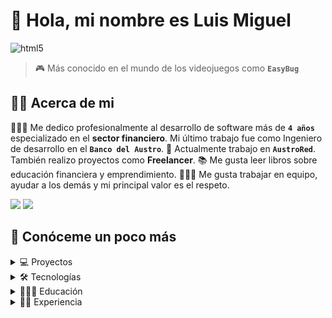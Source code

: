 # 👋 Hola, mi nombre es Luis Miguel 

![html5](https://img.shields.io/badge/Desarrollador%20Full%20Stack-1192ee)

> 🎮 Más conocido en el mundo de los videojuegos como **`EasyBug`** 

## 🙋‍♂️ Acerca de mi
👨🏻‍💻 Me dedico profesionalmente al desarrollo de software más de 
**`4 años`** especializado en el **sector financiero**. Mi último trabajo fue como Ingeniero de desarrollo en el **`Banco del Austro`**. 💼 Actualmente trabajo en **`AustroRed`**. También realizo proyectos como **Freelancer**.  📚 Me gusta leer libros sobre educación financiera y emprendimiento. 👨🏻‍🏫 Me gusta trabajar en equipo, ayudar a los demás y mi principal valor es el respeto.

[![](https://img.shields.io/badge/Linkedin-0A66C2?logo=linkedin)](https://www.linkedin.com/in/palaciosluismig)
[![](https://img.shields.io/badge/Instagram-black?logo=instagram)](https://www.instagram.com/palaciosluismig)

## 🔎 Conóceme un poco más

<details>
  <summary>💻 Proyectos</summary>

## Mis proyectos que más me siento orgulloso:

1. **`2024 >>>`** Migración del **Back-end** Switch Transaccional de tarjetas de crédito y débito para soportar BIN 8 dígitos para las franquicias de VISA y MASTERCARD.
2. **`2022 >>>`** Creación del **Front-end** y **Back-end** de un sitio web para buscar películas y programas de televisión llamado [PELIZ](https://peliz.netlify.app) donde se puede ver portada, fecha de lanzamiento, género, duración, descripción general y trailer | Tarea enviado en Maestría.
3. **`2022 >>>`** Creación del **Back-end** API Rest que consume un Chatbot de WhatsApp para el pago de deuda de tarjeta de crédito con débito automático a la cuenta de ahorros o corriente.
4. **`2021 >>>`** Creación del **Back-end** API Rest para la generación de certificados digitales desde la APP Móvil del Banco del Austro con el cobro automático a la tarjeta de crédito y envío de notificación a correo electrónico y SMS.
5. **`2020 >>>`** Creación del **Front-end** y **Back-end**  para los tarjetahabientes del Banco del Austro para que desde una página web puedan refinanciar la deuda de su tarjeta de crédito desde su casa por el asilamiento en la pandemia del **COVID-19**.

</details>

<details>
  <summary>🛠️ Tecnologías</summary>

## **Front-end**

[![](https://img.shields.io/badge/HTML-black?logo=html5)]()
[![](https://img.shields.io/badge/CSS-black?logo=css3)]()
[![](https://img.shields.io/badge/JavaScript-black?logo=javascript)]()
[![](https://img.shields.io/badge/TypeScript-black?logo=typescript)]()
[![](https://img.shields.io/badge/React-black?logo=react)]()
[![](https://img.shields.io/badge/Angular-black?logo=angular)]()
[![](https://img.shields.io/badge/Django-black?logo=django)]()
[![](https://img.shields.io/badge/ASP.NET-black?logo=dotnet)]()
[![](https://img.shields.io/badge/Astro-black?logo=astro)]()
[![](https://img.shields.io/badge/Tailwind-black?logo=tailwindcss)]()

## **Back-end**

[![](https://img.shields.io/badge/Java-black?logo=oracle)]()
[![](https://img.shields.io/badge/Python-black?logo=python)]()
[![](https://img.shields.io/badge/Csharp-black?logo=csharp)]()
[![](https://img.shields.io/badge/Spring%20Boot-black?logo=springboot)]()
[![](https://img.shields.io/badge/Docker-black?logo=docker)]()
[![](https://img.shields.io/badge/Quarkus-black?logo=quarkus)]()

## **Base de Datos**

[![](https://img.shields.io/badge/SQL%20Server-black?logo=microsoftsqlserver)]()
[![](https://img.shields.io/badge/MySQL-black?logo=mysql)]()
[![](https://img.shields.io/badge/PostgreSQL-black?logo=postgresql)]()
[![](https://img.shields.io/badge/SQLite-black?logo=sqlite)]()
[![](https://img.shields.io/badge/MongoDB-black?logo=mongodb)]()

## **Control de Versiones**

[![](https://img.shields.io/badge/Git-black?logo=git)]()
[![](https://img.shields.io/badge/GitHub-black?logo=github)]()
[![](https://img.shields.io/badge/GitLab-black?logo=gitlab)]()

</details>

<details>
  <summary>👨🏻‍🎓 Educación</summary>

## 

- 📖 **Maestría en Ingeniería de Software y Sistemas Informáticos**\
📆 2022 - 2023\
📍 **Universidad Internacional de la Rioja** - España

- 📖 **Ingeniería de Sistemas**\
📆 2016 - 2020\
📍 **Universidad Católica de Cuenca** - Ecuador

</details>

<details>
  <summary>💪🏻 Experiencia</summary>

##

- 👨🏻‍💻 **Ingeniero de desarrollo Senior**\
📆 Octubre 2022 - Actualmente \
📍 **AustoRed** - Cuenca, Ecuador

- 👨🏻‍💻 **Ingeniero de desarrollo Senior**\
📆 Mayo 2022 - Septiembre 2022\
📍 **Banco del Austro** - Cuenca, Ecuador

- 👨🏻‍💻 **Programador Senior**\
📆 Enero 2022 - Mayo 2022\
📍 **Master Moto** - Cuenca, Ecuador

- 👨🏻‍💻 **Ingeniero de desarrollo Junior**\
📆 Ago 2019 - Enero 2022\
📍 **Banco del Austro** - Cuenca, Ecuador

</details>


